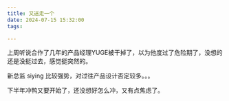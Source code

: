 ```yaml
---
title: 又送走一个
date: 2024-07-15 15:32:00
tags: 

---
```


上周听说合作了几年的产品经理YUGE被干掉了，以为他度过了危险期了，没想的还是没挺过去，感觉挺突然的。 

新总监 siying 比较强势，对过往产品设计否定较多。。。

下半年冲鸭又要开始了，还没想好怎么冲，又有点焦虑了。




